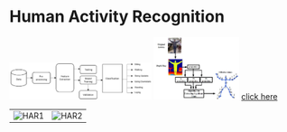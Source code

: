 # Human Activity Recognition
<img src="HAR1.png" width="50%" height="30%">
<img src="HAR2.jpg" width="30%" height="30%">
<a href="https://github.com/githubpusp/HAR/blob/ada795e34629a7bf0c6dba3bbb3e09f4e93614c4/HAR_final_code%20(1).ipynb"> click here </a>

|                        |                        |
|------------------------|------------------------|
|![HAR1](images/HAR!.png)|![HAR2](images/HAR2.jpg)|
